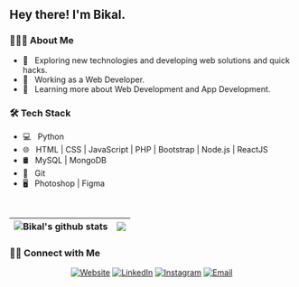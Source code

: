 <h2> Hey there! I'm Bikal.</h2>

<h3> 👨🏻‍💻 About Me </h3>

- 🤔 &nbsp; Exploring new technologies and developing web solutions and quick hacks.
- 💼 &nbsp; Working as a Web Developer.
- 🌱 &nbsp; Learning more about Web Development and App Development.

<h3>🛠 Tech Stack</h3>

- 💻 &nbsp; Python 
- 🌐 &nbsp; HTML | CSS | JavaScript | PHP | Bootstrap | Node.js | ReactJS
- 🛢 &nbsp; MySQL | MongoDB
- 🔧 &nbsp; Git 
- 🖥 &nbsp; Photoshop | Figma

<br/>

|<img align="center" src="https://github-readme-stats.vercel.app/api?username=bikal1000&show_icons=true&include_all_commits=true&theme=buefy&hide_border=true" alt="Bikal's github stats" />| <img align="center" src="https://github-readme-stats.vercel.app/api/top-langs/?username=bikal1000&layout=compact&theme=buefy&hide_border=true" /> |
| ------------- | ------------- |

<h3> 🤝🏻 Connect with Me </h3>

<p align="center">
<a href="http://bikalshrestha.com.np/"><img alt="Website" src="https://img.shields.io/badge/Website-www.bikalshrestha.com.np-blue?style=flat-square&logo=google-chrome"></a>
<a href="https://www.linkedin.com/in/bikal-shrestha/"><img alt="LinkedIn" src="https://img.shields.io/badge/LinkedIn-Bikal%20Shrestha-blue?style=flat-square&logo=linkedin"></a>
<a href="https://www.instagram.com/bikal_shrestha_/"><img alt="Instagram" src="https://img.shields.io/badge/Instagram-bikal_shrestha_-blue?style=flat-square&logo=instagram"></a>
<a href="mailto:bikal1000.bs@gmail.com"><img alt="Email" src="https://img.shields.io/badge/Email-bikal1000.bs@gmail.com-blue?style=flat-square&logo=gmail"></a>
</p>
